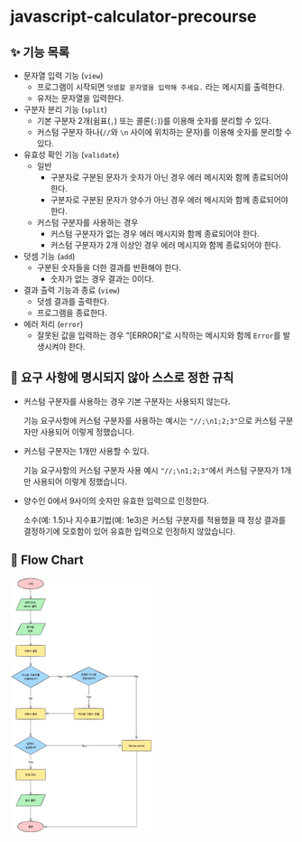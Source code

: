 # javascript-calculator-precourse

## ✨ 기능 목록

- 문자열 입력 기능 (`view`)
  - 프로그램이 시작되면 `덧셈할 문자열을 입력해 주세요.` 라는 메시지를 출력한다.
  - 유저는 문자열을 입력한다.
- 구분자 분리 기능 (`split`)
  - 기본 구분자 2개(쉼표(`,`) 또는 콜론(`:`))를 이용해 숫자를 분리할 수 있다.
  - 커스텀 구분자 하나(`//`와 `\n` 사이에 위치하는 문자)를 이용해 숫자를 분리할 수 있다.
- 유효성 확인 기능 (`validate`)
  - 일반
    - 구분자로 구분된 문자가 숫자가 아닌 경우 에러 메시지와 함께 종료되어야 한다.
    - 구분자로 구분된 문자가 양수가 아닌 경우 에러 메시지와 함께 종료되어야 한다.
  - 커스텀 구분자를 사용하는 경우
    - 커스텀 구분자가 없는 경우 에러 메시지와 함께 종료되어야 한다.
    - 커스텀 구분자가 2개 이상인 경우 에러 메시지와 함께 종료되어야 한다.
- 덧셈 기능 (`add`)
  - 구분된 숫자들을 더한 결과를 반환해야 한다.
    - 숫자가 없는 경우 결과는 0이다.
- 결과 출력 기능과 종료 (`view`)
  - 덧셈 결과를 출력한다.
  - 프로그램을 종료한다.
- 에러 처리 (`error`)
  - 잘못된 값을 입력하는 경우 “[ERROR]”로 시작하는 메시지와 함께 `Error`를 발생시켜야 한다.

## 📝 요구 사항에 명시되지 않아 스스로 정한 규칙

- 커스텀 구분자를 사용하는 경우 기본 구분자는 사용되지 않는다.

  기능 요구사항에 커스텀 구분자를 사용하는 예시는 `"//;\n1;2;3"`으로 커스텀 구분자만 사용되어 이렇게 정했습니다.

- 커스텀 구분자는 1개만 사용할 수 있다.

  기능 요구사항의 커스텀 구분자 사용 예시 `"//;\n1;2;3"`에서 커스텀 구분자가 1개만 사용되어 이렇게 정했습니다.

- 양수인 0에서 9사이의 숫자만 유효한 입력으로 인정한다.

  소수(예: 1.5)나 지수표기법(예: 1e3)은 커스텀 구분자를 적용했을 때 정상 결과를 결정하기에 모호함이 있어 유효한 입력으로 인정하지 않았습니다.

## 🌠 Flow Chart

<img src="./docs/flowchart.png" alt="flow chart" width="50%"/>
